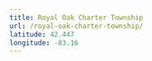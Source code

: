 ```yaml
---
title: Royal Oak Charter Township
url: /royal-oak-charter-township/
latitude: 42.447
longitude: -83.16
---
```


